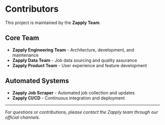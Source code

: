 # Contributors

This project is maintained by the **Zapply Team**.

## Core Team
- **Zapply Engineering Team** - Architecture, development, and maintenance
- **Zapply Data Team** - Job data sourcing and quality assurance
- **Zapply Product Team** - User experience and feature development

## Automated Systems
- **Zapply Job Scraper** - Automated job collection and updates
- **Zapply CI/CD** - Continuous integration and deployment

---

*For questions or contributions, please contact the Zapply team through our official channels.*